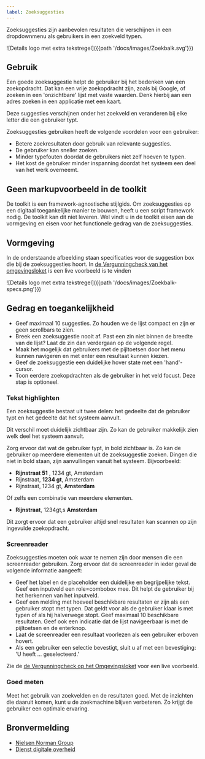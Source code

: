 ```yaml
---
label: Zoeksuggesties
---
```

Zoeksuggesties zijn aanbevolen resultaten die verschijnen in een dropdownmenu als gebruikers in een zoekveld typen.

![Details logo met extra tekstregel]({{path '/docs/images/Zoekbalk.svg'}})

## Gebruik
Een goede zoeksuggestie helpt de gebruiker bij het bedenken van een zoekopdracht. Dat kan een vrije zoekopdracht zijn, zoals bij Google, of zoeken in een 'onzichtbare' lijst met vaste waarden. Denk hierbij aan een adres zoeken in een applicatie met een kaart.

Deze suggesties verschijnen onder het zoekveld en veranderen bij elke letter die een gebruiker typt.

Zoeksuggesties gebruiken heeft de volgende voordelen voor een gebruiker:

- Betere zoekresultaten door gebruik van relevante suggesties.
- De gebruiker kan sneller zoeken.
- Minder typefouten doordat de gebruikers niet zelf hoeven te typen.
- Het kost de gebruiker minder inspanning doordat het systeem een deel van het werk overneemt.

## Geen markupvoorbeeld in de toolkit
De toolkit is een framework-agnostische stijlgids. Om zoeksuggesties op een digitaal toegankelijke manier te bouwen, heeft u een script framework nodig. De toolkit kan dit niet leveren. Wel vindt u in de toolkit eisen aan de vormgeving en eisen voor het functionele gedrag van de zoeksuggesties.

## Vormgeving
In de onderstaande afbeelding staan specificaties voor de suggestion box die bij de zoeksuggesties hoort. In [de Vergunningcheck van het omgevingsloket](https://pre.omgevingswet.overheid.nl/checken/stap/1) is een live voorbeeld is te vinden

![Details logo met extra tekstregel]({{path '/docs/images/Zoekbalk-specs.png'}})

## Gedrag en toegankelijkheid

- Geef maximaal 10 suggesties. Zo houden we de lijst compact en zijn er geen scrollbars te zien.
- Breek een zoeksuggestie nooit af. Past een zin niet binnen de breedte van de lijst? Laat de zin dan verdergaan op de volgende regel.
- Maak het mogelijk dat gebruikers met de pijltoetsen door het menu kunnen navigeren en met enter een resultaat kunnen kiezen.
- Geef de zoeksuggestie een duidelijke hover state met een 'hand'-cursor.
- Toon eerdere zoekopdrachten als de gebruiker in het veld focust. Deze stap is optioneel.

### Tekst highlighten
Een zoeksuggestie bestaat uit twee delen: het gedeelte dat de gebruiker typt en het gedeelte dat het systeem aanvult.

Dit verschil moet duidelijk zichtbaar zijn. Zo kan de gebruiker makkelijk zien welk deel het systeem aanvult.

Zorg ervoor dat wat de gebruiker typt, in bold zichtbaar is. Zo kan de gebruiker op meerdere elementen uit de zoeksuggestie zoeken. Dingen die niet in bold staan, zijn aanvullingen vanuit het systeem. Bijvoorbeeld:

- **Rijnstraat 51** , 1234 gt, Amsterdam
- Rijnstraat, **1234 gt**, Amsterdam
- Rijnstraat, 1234 gt, **Amsterdam**

Of zelfs een combinatie van meerdere elementen.

- **Rijnstraat**, 1234gt,s **Amsterdam**

Dit zorgt ervoor dat een gebruiker altijd snel resultaten kan scannen op zijn ingevulde zoekopdracht.

### Screenreader
Zoeksuggesties moeten ook waar te nemen zijn door mensen die een screenreader gebruiken. Zorg ervoor dat de screenreader in ieder geval de volgende informatie aangeeft:

- Geef het label en de placeholder een duidelijke en begrijpelijke tekst. Geef een inputveld een role=combobox mee. Dit helpt de gebruiker bij het herkennen van het inputveld.
- Geef een melding met hoeveel beschikbare resultaten er zijn als een gebruiker stopt met typen. Dat geldt voor als de gebruiker klaar is met typen of als hij halverwege stopt. Geef maximaal 10 beschikbare resultaten. Geef ook een indicatie dat de lijst navigeerbaar is met de pijltoetsen en de enterknop.
- Laat de screenreader een resultaat voorlezen als een gebruiker erboven hovert.
- Als een gebruiker een selectie bevestigt, sluit u af met een bevestiging: 'U heeft ... geselecteerd.'

Zie de [de Vergunningcheck op het Omgevingsloket](https://pre.omgevingswet.overheid.nl/checken/stap/1) voor een live voorbeeld.

### Goed meten
Meet het gebruik van zoekvelden en de resultaten goed. Met de inzichten die daaruit komen, kunt u de zoekmachine blijven verbeteren. Zo krijgt de gebruiker een optimale ervaring.

## Bronvermelding
- [Nielsen Norman Group](https://www.nngroup.com/)
- [Dienst digitale overheid](https://www.digitoegankelijk.nl)